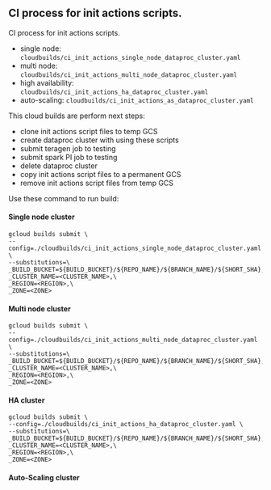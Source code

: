 ## CI process for init actions scripts.
CI process for init actions scripts.

- single node: `cloudbuilds/ci_init_actions_single_node_dataproc_cluster.yaml` 
- multi node: `cloudbuilds/ci_init_actions_multi_node_dataproc_cluster.yaml`
- high availability: `cloudbuilds/ci_init_actions_ha_dataproc_cluster.yaml`
- auto-scaling: `cloudbuilds/ci_init_actions_as_dataproc_cluster.yaml`

This cloud builds are perform next steps:
- clone init actions script files to temp GCS 
- create dataproc cluster with using these scripts
- submit teragen job to testing
- submit spark PI job to testing
- delete dataproc cluster
- copy init actions script files to a permanent GCS
- remove init actions script files from temp GCS

Use these command to run build:

#### Single node cluster
```
gcloud builds submit \
--config=./cloudbuilds/ci_init_actions_single_node_dataproc_cluster.yaml \
--substitutions=\
_BUILD_BUCKET=${BUILD_BUCKET}/${REPO_NAME}/${BRANCH_NAME}/${SHORT_SHA},\
_CLUSTER_NAME=<CLUSTER_NAME>,\
_REGION=<REGION>,\
_ZONE=<ZONE>
```

#### Multi node cluster
```
gcloud builds submit \
--config=./cloudbuilds/ci_init_actions_multi_node_dataproc_cluster.yaml \
--substitutions=\
_BUILD_BUCKET=${BUILD_BUCKET}/${REPO_NAME}/${BRANCH_NAME}/${SHORT_SHA},\
_CLUSTER_NAME=<CLUSTER_NAME>,\
_REGION=<REGION>,\
_ZONE=<ZONE>
```

#### HA cluster
```
gcloud builds submit \
--config=./cloudbuilds/ci_init_actions_ha_dataproc_cluster.yaml \
--substitutions=\
_BUILD_BUCKET=${BUILD_BUCKET}/${REPO_NAME}/${BRANCH_NAME}/${SHORT_SHA},\
_CLUSTER_NAME=<CLUSTER_NAME>,\
_REGION=<REGION>,\
_ZONE=<ZONE>
```

#### Auto-Scaling cluster
